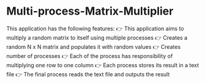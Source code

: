 # Multi-process-Matrix-Multiplier
This application has the following features:
👉 This application aims to multiply a random matrix to itself using multiple processes
👉 Creates a random N x N matrix and populates it with random values
👉 Creates number of processes 
👉 Each of the process has responsibility of multiplying one row to one column
👉 Each process stores its result in a text file
👉 The final process reads the text file and outputs the result
